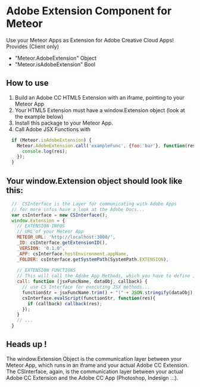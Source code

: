 # Adobe Extension Component for Meteor
Use your Meteor Apps as Extension for Adobe Creative Cloud Apps!  
Provides (Client only)
- "Meteor.AdobeExtension" Object
- "Meteor.isAdobeExtension" Bool


## How to use
1. Build an Adobe CC HTML5 Extension with an iframe, pointing to your Meteor App
2. Your HTML5 Extension must have a window.Extension object (look at the example below)
3. Install this package to your Meteor App.
4. Call Adobe JSX Functions with
```javascript
  if (Meteor.isAdobeExtension) {  
    Meteor.AdobeExtension.call('exampleFunc', {foo:'bar'}, function(res){
      console.log(res);
    });
  }
```

## Your window.Extension object should look like this:
```javascript
  //  CSInterface is the Layer for communicating with Adobe Apps
  // for more infos have a look at the Adobe Docs...
  var csInterface = new CSInterface();
  window.Extension = {
    // EXTENSION INFOS
    // URL of your Meteor App
    METEOR_URL: 'http://localhost:3000/',
    _ID: csInterface.getExtensionID(),
    _VERSION: '0.1.0',
    _APP: csInterface.hostEnvironment.appName,
    _FOLDER: csInterface.getSystemPath(SystemPath.EXTENSION),
    
    // EXTENSION FUNCTIONS
    // This will call the Adobe App Methods, which you have to define in adobe_methods.jsx
    call: function (jsxFuncName, dataObj, callback) {
      // use CS Interface for executing JSX methods...
      functionStr = jsxFuncName.trim() + "(" + JSON.stringify(dataObj) + ")";
      csInterface.evalScript(functionStr, function(res){
        if (callback) callback(res);
      });
    }
    // ...
  }
```
## Heads up !
The window.Extension Object is the communication layer between your Meteor App, which runs in an iframe and your actual Adobe CC Extension.  
The CSInterface, again, is the communication layer between your actual Adobe CC Extension and the Adobe CC App (Photoshop, Indesign ...).  
